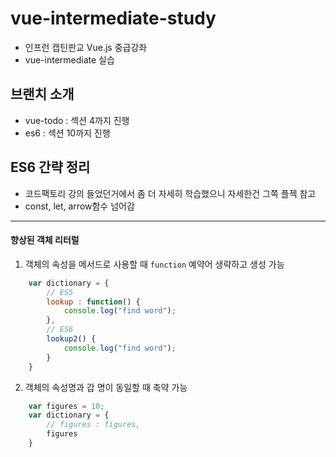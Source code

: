 # vue-intermediate-study
- 인프런 캡틴판교 Vue.js 중급강좌
- vue-intermediate 실습

## 브랜치 소개
- vue-todo : 섹션 4까지 진행
- es6 : 섹션 10까지 진행

## ES6 간략 정리
- 코드팩토리 강의 들었던거에서 좀 더 자세히 학습했으니 자세한건 그쪽 플젝 참고
- const, let, arrow함수 넘어감

---

#### 향상된 객체 리터럴
1) 객체의 속성을 메서드로 사용할 때 ```function``` 예약어 생략하고 생성 가능
```javascript
    var dictionary = {
        // ES5
        lookup : function() {
            console.log("find word");
        },
        // ES6
        lookup2() {
            console.log("find word");
        }
    }
```

2) 객체의 속성명과 갑 명이 동일할 때 축약 가능
```javascript
    var figures = 10;
    var dictionary = {
        // figures : figures,
        figures
    }
```
